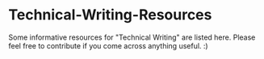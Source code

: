 # Technical-Writing-Resources
Some informative resources for "Technical Writing" are listed here. Please feel free to contribute if you come across anything useful. :) 

